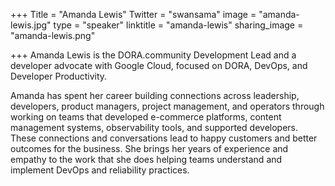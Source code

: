 +++
Title = "Amanda Lewis"
Twitter = "swansama"
image = "amanda-lewis.jpg"
type = "speaker"
linktitle = "amanda-lewis"
sharing_image = "amanda-lewis.png"

+++
Amanda Lewis is the DORA.community Development Lead and a developer advocate with Google Cloud, focused on DORA, DevOps, and Developer Productivity.

Amanda has spent her career building connections across leadership, developers, product managers, project management, and operators through working on teams that developed e-commerce platforms, content management systems, observability tools, and supported developers. These connections and conversations lead to happy customers and better outcomes for the business. She brings her years of experience and empathy to the work that she does helping teams understand and implement DevOps and reliability practices.
